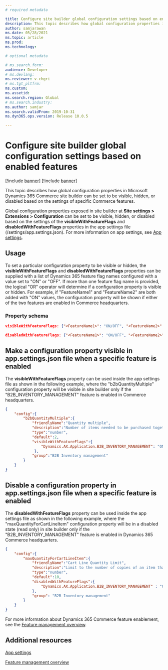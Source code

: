```yaml
---
# required metadata

title: Configure site builder global configuration settings based on enabled features
description: This topic describes how global configuration properties in Microsoft Dynamics 365 Commerce site builder can be set to be visible or hidden based on the enabling of specific Commerce features.
author: samjarawan
ms.date: 05/28/2021
ms.topic: article
ms.prod: 
ms.technology: 

# optional metadata

# ms.search.form: 
audience: Developer
# ms.devlang: 
ms.reviewer: v-chgri
# ms.tgt_pltfrm: 
ms.custom: 
ms.assetid: 
ms.search.region: Global
# ms.search.industry: 
ms.author: samjar
ms.search.validFrom: 2019-10-31
ms.dyn365.ops.version: Release 10.0.5

---
```


# Configure site builder global configuration settings based on enabled features

[!include [banner](../includes/banner.md)]
[!include [banner](../includes/preview-banner.md)]

This topic describes how global configuration properties in Microsoft Dynamics 365 Commerce site builder can be set to be visible, hidden, or disabled based on the settings of specific Commerce features.

Global configuration properties exposed in site builder at **Site settings \> Extensions \> Configuration** can be set to be visible, hidden, or disabled based on the settings of the **visibleWithFeatureFlags** and **disabledWithFeatureFlags** properties in the app settings file (/settings/app.settings.json). For more information on app settings, see [App settings](app-settings.md). 

## Usage

To set a particular configuration property to be visible or hidden, the **visibleWithFeatureFlags** and **disabledWithFeatureFlags** properties can be supplied with a list of Dynamics 365 feature flag names configured with a value set to "ON" or "OFF". If more than one feature flag name is provided, the logical "OR" operator will determine if a configuration property is visible or hidden. For example, if "FeatureName1" and "FeatureName2" are both added with "ON" values, the configuration property will be shown if either of the two features are enabled in Commerce headquarters.

### Property schema

```json
visibleWithFeatureFlags: {"<FeatureName1>": "ON/OFF", "<FeatureName2>": "ON/OFF"}
```

```json
disabledWithFeatureFlags: {"<FeatureName1>": "ON/OFF", "<FeatureName2>": "ON/OFF"}
```

## Make a configuration property visible in app.settings.json file when a specific feature is enabled

The **visibleWithFeatureFlags** property can be used inside the app settings file as shown in the following example, where the "b2bQuantityMultiple" configuration property will be visible in site builder only if the "B2B_INVENTORY_MANAGEMENT" feature is enabled in Commerce headquarters.

```json
{ 
    "config":{ 
        "b2bQuantityMultiple":{
            "friendlyName":"Quantity multiple",
            "description":"Number of items needed to be purchased together",
            "type":"number",
            "default":2,
            "visibleWithFeatureFlags":{
                "Dynamics.AX.Application.B2B_INVENTORY_MANAGEMENT": "ON"
             },
            "group":"B2B Inventory management"
        }
    }
}
```

## Disable a configuration property in app.settings.json file when a specific feature is enabled

The **disabledWithFeatureFlags** property can be used inside the app settings file as shown in the following example, where the "maxQuantityForCartLineItem" configuration property will be in a disabled state (read only) in site builder only if the "B2B_INVENTORY_MANAGEMENT" feature is enabled in Dynamics 365 Commerce headquarters.

```json
{
    "config":{
        "maxQuantityForCartLineItem":{
            "friendlyName":"Cart Line Quantity Limit",
            "description":"Limit to the number of copies of an item that can be added to a cart line",
            "type":"number",
            "default":10,
            "disabledWithFeatureFlags":{
                "Dynamics.AX.Application.B2B_INVENTORY_MANAGEMENT" : "ON"
            },
            "group": "B2B Inventory management"
        }
    }
}
```

For more information about Dynamics 365 Commerce feature enablement, see the [Feature management overview](../../fin-ops-core/fin-ops/get-started/feature-management/feature-management-overview?toc=/dynamics365/commerce/toc.json).

## Additional resources

[App settings](app-settings.md)

[Feature management overview](../../fin-ops-core/fin-ops/get-started/feature-management/feature-management-overview?toc=/dynamics365/commerce/toc.json)


